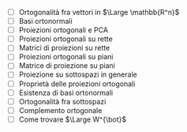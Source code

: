 - [ ] Ortogonalità fra vettori in $\Large \mathbb{R^n}$
- [ ] Basi ortonormali
- [ ] Proiezioni ortogonali e PCA
- [ ] Proiezioni ortogonali su rette
- [ ] Matrici di proiezioni su rette
- [ ] Proiezioni ortogonali su piani
- [ ] Matrice di proiezione su piani
- [ ] Proiezione su sottospazi in generale 
- [ ] Proprietà delle proiezioni ortogonali
- [ ] Esistenza di basi ortonormali
- [ ] Ortogonalità fra sottospazi
- [ ] Complemento ortogonale
- [ ] Come trovare $\Large W^{\bot}$
